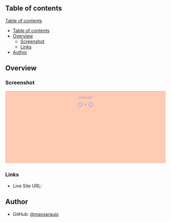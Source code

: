 ## Table of contents

[Table of contents](#table-of-contents)

- [Table of contents](#table-of-contents)
- [Overview](#overview)
  - [Screenshot](#screenshot)
  - [Links](#links)
- [Author](#author)

## Overview

### Screenshot

![screenshot](./assets/img/screenshot.png)

### Links

- Live Site URL:

## Author

- GitHub: [@maysaraujo](https://github.com/maysaraujo)
